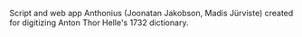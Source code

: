 Script and web app Anthonius (Joonatan Jakobson, Madis Jürviste) created for digitizing Anton Thor Helle's 1732 dictionary.
